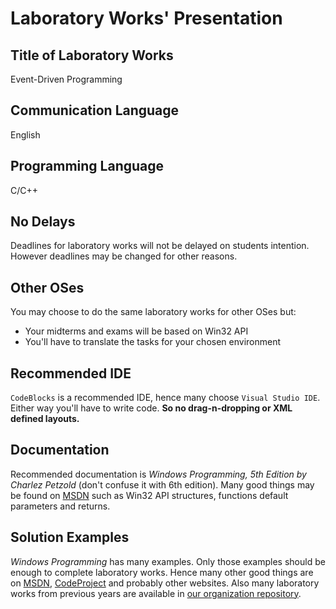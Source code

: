 # Laboratory Works' Presentation

## Title of Laboratory Works

Event-Driven Programming

## Communication Language

English

## Programming Language

C/C++

## No Delays

Deadlines for laboratory works will not be delayed on students intention. However deadlines may be changed for other reasons.

## Other OSes

You may choose to do the same laboratory works for other OSes but:

- Your midterms and exams will be based on Win32 API
- You'll have to translate the tasks for your chosen environment

## Recommended IDE

`CodeBlocks` is a recommended IDE, hence many choose `Visual Studio IDE`. Either way you'll have to write code. **So no drag-n-dropping or XML defined layouts.**

## Documentation

Recommended documentation is _Windows Programming, 5th Edition by Charlez Petzold_ (don't confuse it with 6th edition). Many good things may be found on [MSDN](http://msdn.microsoft.com/en-US/) such as Win32 API structures, functions default parameters and returns.

## Solution Examples

_Windows Programming_ has many examples. Only those examples should be enough to complete laboratory works. Hence many other good things are on [MSDN](http://msdn.microsoft.com/en-US/), [CodeProject](http://www.codeproject.com/) and probably other websites. Also many laboratory works from previous years are available in [our organization repository](https://github.com/TUM-FAF).
